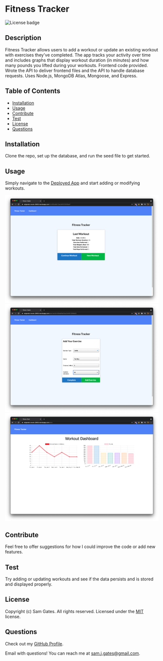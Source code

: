 # Fitness Tracker

![License badge](https://img.shields.io/badge/license-MIT-green)

## Description

Fitness Tracker allows users to add a workout or update an existing workout with exercises they've completed. The app tracks your activity over time and includes graphs that display workout duration (in minutes) and how many pounds you lifted during your workouts. Frontend code provided. Wrote the API to deliver frontend files and the API to handle database requests. Uses Node.js, MongoDB Atlas, Mongoose, and Express.

## Table of Contents

- [Installation](#installation)
- [Usage](#usage)
- [Contribute](#contribute)
- [Test](#test)
- [License](#license)
- [Questions](#questions)

## Installation

Clone the repo, set up the database, and run the seed file to get started.

## Usage

Simply navigate to the [Deployed App](https://enigmatic-brook-29650.herokuapp.com/) and start adding or modifying workouts.

![Screenshot 1](assets/screen1.png)
![Screenshot 2](assets/screen2.png)
![Screenshot 3](assets/screen3.png)

## Contribute

Feel free to offer suggestions for how I could improve the code or add new features.

## Test

Try adding or updating workouts and see if the data persists and is stored and displayed properly.

## License

Copyright (c) Sam Gates. All rights reserved.
Licensed under the [MIT](https://opensource.org/licenses/MIT) license.

## Questions

Check out my [GitHub Profile](https://github.com/sg0703).

Email with questions! You can reach me at sam.j.gates@gmail.com.
